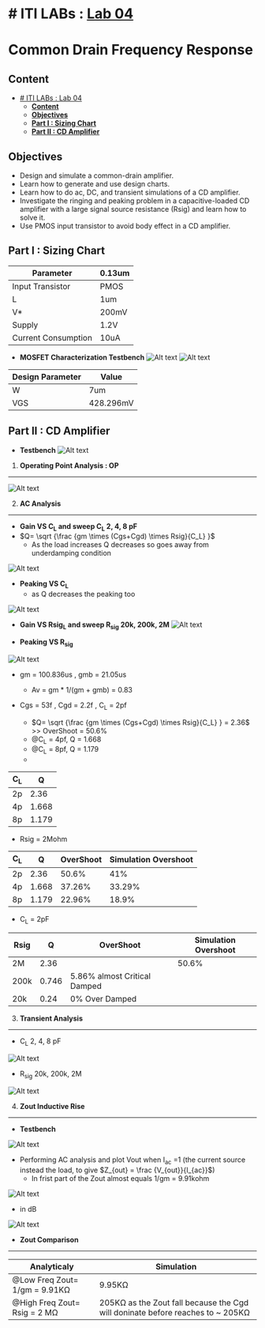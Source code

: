 # # ITI LABs : [Lab 04](https://drive.google.com/file/d/1pON_qrcWfRWUzRE3pHoB00ChiGW5FB2p/view?usp=drive_link)
# Common Drain Frequency Response

## **Content** 

- [# ITI LABs : Lab 04](#-iti-labs--lab-04)
  - [**Content**](#content)
  - [**Objectives**](#objectives)
  - [**Part I : Sizing Chart**](#part-i--sizing-chart)
  - [**Part II : CD Amplifier**](#part-ii--cd-amplifier)

## **Objectives**

* Design and simulate a common-drain amplifier.
* Learn how to generate and use design charts.
* Learn how to do ac, DC, and transient simulations of a CD amplifier.
* Investigate the ringing and peaking problem in a capacitive-loaded CD amplifier with a large signal source resistance (Rsig) and learn how to solve it.
* Use PMOS input transistor to avoid body effect in a CD amplifier.

## **Part I : Sizing Chart**

|Parameter|0.13um|
|---------|------|
|Input Transistor|PMOS|
|L|1um|
|V*|200mV|
|Supply|1.2V|
|Current Consumption|10uA|

* **MOSFET Characterization Testbench**
![Alt text](image-1.png)
![Alt text](image.png)

|Design Parameter|Value|
|----|-----|
|W |7um|
|VGS|428.296mV|


## **Part II : CD Amplifier**

* **Testbench**
![Alt text](image-2.png)


1. **Operating Point Analysis : OP**
----------------------
![Alt text](image-3.png)

2. **AC Analysis**
----------------------
* **Gain VS C<sub>L</sub> and sweep  C<sub>L</sub> 2, 4, 8 pF** 
* $Q= \sqrt {\frac {gm \times (Cgs+Cgd) \times Rsig}{C_L} }$
    * As the load increases Q decreases so goes away from underdamping condition   

![Alt text](image-4.png)

* **Peaking VS C<sub>L</sub>**
    * as Q decreases the peaking too

![Alt text](image-5.png)

* **Gain VS Rsig<sub>L</sub> and sweep  R<sub>sig</sub> 20k, 200k, 2M** 
![Alt text](image-6.png)


* **Peaking VS R<sub>sig</sub>**

![Alt text](image-7.png)

* gm = 100.836us , gmb = 21.05us 
    * Av = gm * 1/(gm + gmb) = 0.83 

* Cgs = 53f , Cgd = 2.2f , C<sub>L</sub> = 2pf
    * $Q= \sqrt {\frac {gm \times (Cgs+Cgd) \times Rsig}{C_L} } = 2.36$  >> OverShoot = 50.6%
    * @C<sub>L</sub> = 4pf, Q = 1.668 
    * @C<sub>L</sub> = 8pf, Q = 1.179
    *  
|C<sub>L</sub>|Q|
|--|-|
|2p|2.36|
|4p|1.668|
|8p|1.179|


* Rsig = 2Mohm

|C<sub>L</sub>|Q|OverShoot|Simulation Overshoot|
|--|-|---------|--------------------|
|2p|2.36|50.6%|41%|
|4p|1.668|37.26%|33.29%|
|8p|1.179|22.96%|18.9%|


*  C<sub>L</sub> = 2pF

|Rsig|Q|OverShoot|Simulation Overshoot|
|--|-|---------|--------------------|
|2M|2.36||50.6%|
|200k|0.746|5.86% almost Critical Damped|
|20k|0.24|0% Over Damped|

3. **Transient Analysis**
----------------------
* C<sub>L</sub> 2, 4, 8 pF

![Alt text](image-8.png)

* R<sub>sig</sub> 20k, 200k, 2M

![Alt text](image-9.png)


4. **Zout Inductive Rise**
----------------------

* **Testbench** 

![Alt text](image-10.png)

* Performing AC analysis and plot Vout when I<sub>ac</sub> =1 (the current source instead the load, to give $Z_{out} = \frac {V_{out}}{I_{ac}}$)
    * In frist part of the Zout almost equals 1/gm = 9.91kohm 

![Alt text](image-11.png)

* in dB

![Alt text](image-12.png)






* **Zout Comparison**
-----------------------

|Analyticaly|Simulation|
|-|-|
|@Low Freq Zout= 1/gm = 9.91KΩ|9.95KΩ||
|@High Freq Zout= Rsig = 2 MΩ|205KΩ as the Zout fall because the Cgd will doninate before reaches to ~ 205KΩ|




